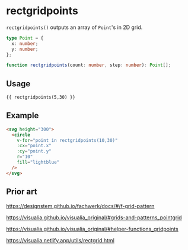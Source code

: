 # rectgridpoints

`rectgridpoints()` outputs an array of `Point`'s in 2D grid.

```ts
type Point = {
  x: number;
  y: number;
};

function rectgridpoints(count: number, step: number): Point[];
```

## Usage

```md
{{ rectgridpoints(5,30) }}
```

## Example

```md
<svg height="300">
  <circle
    v-for="point in rectgridpoints(10,30)"
    :cx="point.x"
    :cy="point.y"
    r="10"
    fill="lightblue"
  />
</svg>
```

## Prior art

https://designstem.github.io/fachwerk/docs/#/f-grid-pattern

https://visualia.github.io/visualia_original/#grids-and-patterns_pointgrid

https://visualia.github.io/visualia_original/#helper-functions_gridpoints

https://visualia.netlify.app/utils/rectgrid.html
